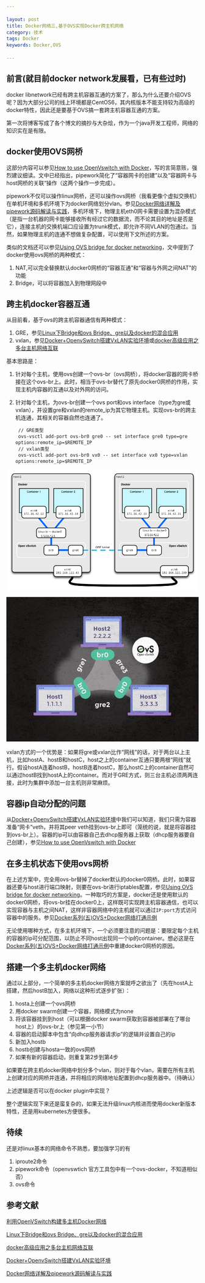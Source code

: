 ```yaml
---

layout: post
title: Docker网络三,基于OVS实现Docker跨主机网络
category: 技术
tags: Docker
keywords: Docker,OVS

---
```


## 前言(就目前docker network发展看，已有些过时)

docker libnetwork已经有跨主机容器互通的方案了，那么为什么还要介绍OVS呢？因为大部分公司的线上环境都是CentOS6，其内核版本不能支持较为高级的docker特性，因此还是要基于OVS搞一套跨主机容器互通的方案。

第一次将博客写成了各个博文的摘抄与大杂烩，作为一个java开发工程师，网络的知识实在是有限。

## docker使用OVS网桥

这部分内容可以参见[How to use OpenVswitch with Docker][]，写的言简意赅，强烈建议细读。文中已经指出，pipework简化了“容器网卡的创建”以及“容器网卡与host网桥的关联“操作（这两个操作一步完成）。

pipework不仅可以操作linux网桥，还可以操作ovs网桥（我看更像个虚拟交换机）在单机环境和多机环境下为docker网络划分vlan。参见[Docker网络详解及pipework源码解读与实践][]，多机环境下，物理主机eth0网卡需要设置为混杂模式（是指一台机器的网卡能够接收所有经过它的数据流，而不论其目的地址是否是它），连接主机的交换机端口应设置为trunk模式，即允许不同VLAN的包通过。当然，如果物理主机的连通不想做复杂配置，可以使用下文所述的方案。

类似的文档还可以参见[Using OVS bridge for docker networking][]，文中提到了docker使用ovs网桥的两种模式：

1. NAT,可以完全替换默认docker0网桥的“容器互通”和“容器与外网之间NAT”的功能
2. Bridge，可以将容器加入到物理网段中

## 跨主机docker容器互通

从目前看，基于ovs的跨主机容器通信有两种模式：

1. GRE，参见[Linux下Bridge和ovs Bridge、gre以及docker的混合应用][]
2. vxlan，参见[Docker+OpenvSwitch搭建VxLAN实验环境][]或[docker高级应用之多台主机网络互联][]

基本思路是：

1. 针对每个主机，使用ovs创建一个ovs-br（ovs网桥），将docker容器的网卡桥接在这个ovs-br上。此时，相当于ovs-br替代了原先docker0网桥的作用，实现主机内容器的互通以及对外网的访问。
2. 针对每个主机，为ovs-br创建一个ovs port和ovs interface（type为gre或vxlan），并设置gre和vxlan的remote_ip为其它物理主机。实现ovs-br的跨主机连通，其相关的容器自然也连通了。

        // GRE类型
        ovs-vsctl add-port ovs-br0 gre0 -- set interface gre0 type=gre options:remote_ip=$REMOTE_IP  
        // vxlan类型
        ovs-vsctl add-port ovs-br0 vx0 -- set interface vx0 type=vxlan options:remote_ip=$REMOTE_IP  


 ![Alt text](/public/upload/docker/docker_ovs_gre.png)

 ![Alt text](/public/upload/docker/docker_ovs_gre2.jpg)


vxlan方式的一个优势是：如果将gre或vxlan比作“网线”的话，对于两台以上主机，比如hostA、hostB和hostC，host之上的container互通只要两根“网线”就行。假设hostA连着hostB，hostB连着hostC，那么hostC上的container自然可以通过hostB找到hostA上的container。而对于GRE方式，则三台主机必须两两连接，此时为集群中添加一台主机则非常麻烦。

## 容器ip自动分配的问题

从[Docker+OpenvSwitch搭建VxLAN实验环境][]中我们可以知道，我们只需为容器准备“网卡”veth，并将其peer veth挂到ovs-br上即可（笼统的说，就是将容器挂到ovs-br上）。容器的ip可以由容器自己去dhcp服务器上获取（dhcp服务器要自己创建），参见[How to use OpenVswitch with Docker][]

## 在多主机状态下使用ovs网桥

在上述方案中，完全用ovs-br替掉了docker默认的docker0网桥。此时，如果容器还要与host进行端口映射，则要在ovs-br进行iptables配置，参见[Using OVS bridge for docker networking][]。一种取巧的方案是，docker还是使用默认的docker0网桥，将ovs-br挂在docker0上，这样既可实现跨主机容器通信，也可以实现容器与主机之间NAT，这样非容器网络中的主机就可以通过`IP:port`方式访问容器中的服务。参见[Docker系列(五)OVS+Docker网络打通示例][]

无论使用哪种方式，在多主机环境下，一个必须要注意的问题是：要限定每个主机的容器的ip可分配范围，以防止不同host出现同一个ip的container。想必这是在[Docker系列(五)OVS+Docker网络打通示例][]中重建docker0网桥的原因。

## 搭建一个多主机docker网络

通过以上部分，一个简单的多主机docker网络方案就呼之欲出了（先在hostA上搭建，然后hostB加入，网络以这种形式逐步扩张）：

1. hosta上创建一个ovs网桥
2. 用docker swarm创建一个容器，网络模式为none
3. 将该容器挂到到host（可以根据docker swarm获取到容器被部署在了哪台host上）的ovs-br上（参见第一小节）
4. 容器的启动脚本中包含“向dhcp服务器请求ip”的逻辑并设置自己的ip
5. 新加入hostb
6. hostb创建与hosta一致的ovs网桥
7. 如果有新的容器启动，则重复第2步到第4步

如果要在跨主机docker网络中划分多个vlan，则对于每个vlan，需要在所有主机上创建对应的网桥并连通，并将相应的网络地址配置到dhcp服务器中。（待确认）

上述逻辑是否可以在docker plugin中实现？

整个逻辑实现下来还是蛮复杂的，如果无法升级linux内核进而使用docker新版本特性，还是用kubernetes方便很多。

## 待续

还是对linux基本的网络命令不熟悉，要加强学习的有

1. iproute2命令
2. pipework命令（openvswtich 官方工具包中有一个ovs-docker，不知道相似否）
3. ovs命令

    
## 参考文献


[利用OpenVSwitch构建多主机Docker网络][]

[Linux下Bridge和ovs Bridge、gre以及docker的混合应用][]

[docker高级应用之多台主机网络互联][]

[Docker+OpenvSwitch搭建VxLAN实验环境][]

[Docker网络详解及pipework源码解读与实践][]


[利用OpenVSwitch构建多主机Docker网络]: http://dockone.io/article/228
[Linux下Bridge和ovs Bridge、gre以及docker的混合应用]: http://www.rendoumi.com/linuxxia-bridgehe-ovsyi-ji-dockerde-hun-he-ying-yong/
[docker高级应用之多台主机网络互联]: http://dl528888.blog.51cto.com/2382721/1611491
[Docker+OpenvSwitch搭建VxLAN实验环境]: http://www.cnblogs.com/yuuyuu/p/5180827.html#commentform
[How to use OpenVswitch with Docker]: http://cloudgeekz.com/400/how-to-use-openvswitch-with-docker.html
[Docker网络详解及pipework源码解读与实践]: http://www.infoq.com/cn/articles/docker-network-and-pipework-open-source-explanation-practice
[Docker系列(五)OVS+Docker网络打通示例]: http://www.cnblogs.com/jianyuan/p/5007517.html
[Using OVS bridge for docker networking]: https://developer.ibm.com/recipes/tutorials/using-ovs-bridge-for-docker-networking/